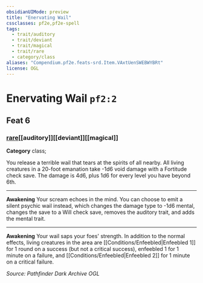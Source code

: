 ```yaml
---
obsidianUIMode: preview
title: "Enervating Wail"
cssclasses: pf2e,pf2e-spell
tags:
  - trait/auditory
  - trait/deviant
  - trait/magical
  - trait/rare
  - category/class
aliases: "Compendium.pf2e.feats-srd.Item.VAxtUenSWEBWYBRt"
license: OGL
---
```

# Enervating Wail `pf2:2`
## Feat 6
### [rare](rare "Rare Rarity Trait")[[auditory]][[deviant]][[magical]]

**Category** class; 




You release a terrible wail that tears at the spirits of all nearby. All living creatures in a 20-foot emanation take -1d6 void damage with a Fortitude check save. The damage is 4d6, plus 1d6 for every level you have beyond 6th.

* * *

**Awakening** Your scream echoes in the mind. You can choose to emit a silent psychic wail instead, which changes the damage type to -1d6 mental, changes the save to a Will check save, removes the auditory trait, and adds the mental trait.

* * *

**Awakening** Your wail saps your foes' strength. In addition to the normal effects, living creatures in the area are [[Conditions/Enfeebled|Enfeebled 1]] for 1 round on a success (but not a critical success), enfeebled 1 for 1 minute on a failure, and [[Conditions/Enfeebled|Enfeebled 2]] for 1 minute on a critical failure.

*Source: Pathfinder Dark Archive*
*OGL*